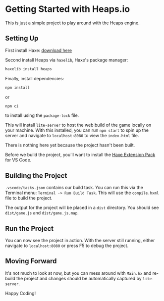 # Getting Started with Heaps.io

This is just a simple project to play around with the Heaps engine.

## Setting Up

First install Haxe: [download here](https://haxe.org/download/)

Second install Heaps via `haxelib`, Haxe's package manager: 

```bash
haxelib install heaps
```

Finally, install dependencies:

```bash
npm install
```

or

```bash
npm ci
```

to install using the `package-lock` file.

This will install `lite-server` to host the web build of the game locally on your machine.
With this installed, you can run `npm start` to spin up the server and navigate to `localhost:8080` to view the `index.html` file.

There is nothing here yet because the project hasn't been built.

Before we build the project, you'll want to install the [Haxe Extension Pack](https://marketplace.visualstudio.com/items?itemName=vshaxe.haxe-extension-pack) for VS Code.

## Building the Project

`.vscode/tasks.json` contains our build task. You can run this via the Terminal menu: `Terminal -> Run Build Task`.
This will use the `compile.hxml` file to build the project.

The output for the project will be placed in a `dist` directory. You should see `dist/game.js` and `dist/game.js.map`.

## Run the Project

You can now see the project in action. With the server still running, either navigate to `localhost:8080` or press F5 to debug the project.

## Moving Forward

It's not much to look at now, but you can mess around with `Main.hx` and re-build the project and changes should be automatically captured by `lite-server`.

Happy Coding!
